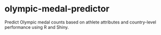 # olympic-medal-predictor
Predict Olympic medal counts based on athlete attributes and country-level performance using R and Shiny.
